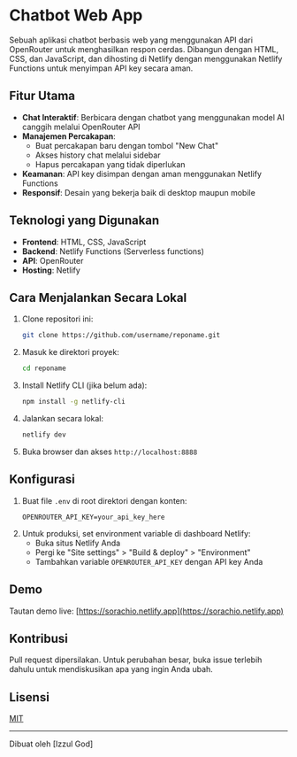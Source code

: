 # Chatbot Web App

Sebuah aplikasi chatbot berbasis web yang menggunakan API dari OpenRouter untuk menghasilkan respon cerdas. Dibangun dengan HTML, CSS, dan JavaScript, dan dihosting di Netlify dengan menggunakan Netlify Functions untuk menyimpan API key secara aman.

## Fitur Utama

- **Chat Interaktif**: Berbicara dengan chatbot yang menggunakan model AI canggih melalui OpenRouter API
- **Manajemen Percakapan**:
  - Buat percakapan baru dengan tombol "New Chat"
  - Akses history chat melalui sidebar
  - Hapus percakapan yang tidak diperlukan
- **Keamanan**: API key disimpan dengan aman menggunakan Netlify Functions
- **Responsif**: Desain yang bekerja baik di desktop maupun mobile

## Teknologi yang Digunakan

- **Frontend**: HTML, CSS, JavaScript
- **Backend**: Netlify Functions (Serverless functions)
- **API**: OpenRouter
- **Hosting**: Netlify

## Cara Menjalankan Secara Lokal

1. Clone repositori ini:
   ```bash
   git clone https://github.com/username/reponame.git
   ```
2. Masuk ke direktori proyek:
   ```bash
   cd reponame
   ```
3. Install Netlify CLI (jika belum ada):
   ```bash
   npm install -g netlify-cli
   ```
4. Jalankan secara lokal:
   ```bash
   netlify dev
   ```
5. Buka browser dan akses `http://localhost:8888`

## Konfigurasi

1. Buat file `.env` di root direktori dengan konten:
   ```
   OPENROUTER_API_KEY=your_api_key_here
   ```
2. Untuk produksi, set environment variable di dashboard Netlify:
   - Buka situs Netlify Anda
   - Pergi ke "Site settings" > "Build & deploy" > "Environment"
   - Tambahkan variable `OPENROUTER_API_KEY` dengan API key Anda


## Demo

Tautan demo live: [https://sorachio.netlify.app](https://sorachio.netlify.app) 

## Kontribusi

Pull request dipersilakan. Untuk perubahan besar, buka issue terlebih dahulu untuk mendiskusikan apa yang ingin Anda ubah.

## Lisensi

[MIT](https://choosealicense.com/licenses/mit/)

---

Dibuat oleh [Izzul God] 

